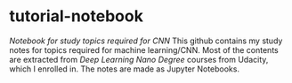 # tutorial-notebook
_Notebook for study topics required for CNN_
This github contains my study notes for topics required for machine learning/CNN.
Most of the contents are extracted from _Deep Learning Nano Degree_ courses from Udacity, which I enrolled in.
The notes are made as Jupyter Notebooks.
